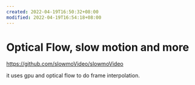 ```yaml
---
created: 2022-04-19T16:50:32+08:00
modified: 2022-04-19T16:54:18+08:00
---
```


# Optical Flow, slow motion and more

https://github.com/slowmoVideo/slowmoVideo

it uses gpu and optical flow to do frame interpolation.
